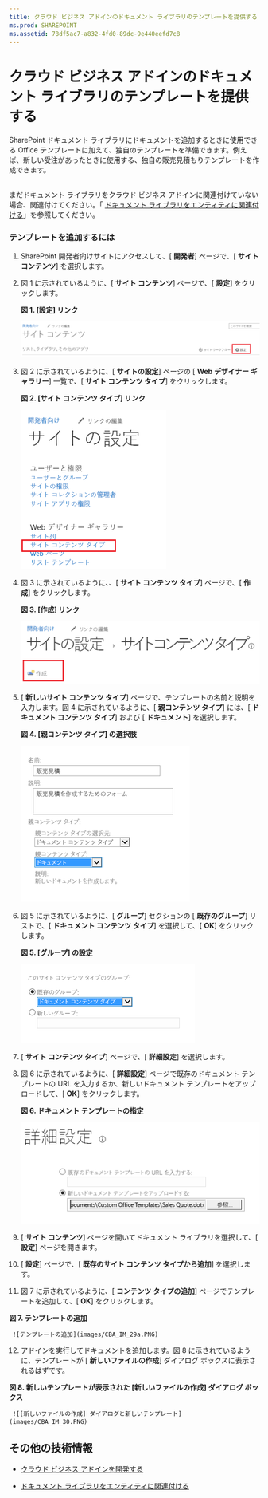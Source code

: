 ```yaml
---
title: クラウド ビジネス アドインのドキュメント ライブラリのテンプレートを提供する
ms.prod: SHAREPOINT
ms.assetid: 78df5ac7-a832-4fd0-89dc-9e440eefd7c8
---
```



# クラウド ビジネス アドインのドキュメント ライブラリのテンプレートを提供する
SharePoint ドキュメント ライブラリにドキュメントを追加するときに使用できる Office テンプレートに加えて、独自のテンプレートを準備できます。例えば、新しい受注があったときに使用する、独自の販売見積もりテンプレートを作成できます。
## 

まだドキュメント ライブラリをクラウド ビジネス アドインに関連付けていない場合、関連付けてください。「 [ドキュメント ライブラリをエンティティに関連付ける](associate-a-document-library-with-an-entity.md)」を参照してください。
  
    
    

### テンプレートを追加するには


1. SharePoint 開発者向けサイトにアクセスして、[ **開発者**] ページで、[ **サイト コンテンツ**] を選択します。
    
  
2. 図 1 に示されているように、[ **サイト コンテンツ**] ページで、[ **設定**] をクリックします。
    
   **図 1. [設定] リンク**

  

     ![サイト設定のリンク](images/CBA_IM_8b.PNG)
  

  

  
3. 図 2 に示されているように、[ **サイトの設定**] ページの [ **Web デザイナー ギャラリー**] 一覧で、[ **サイト コンテンツ タイプ**] をクリックします。
    
   **図 2. [サイト コンテンツ タイプ] リンク**

  

     ![サイト コンテンツ タイプのリンク](images/CBA_IM_26.PNG)
  

  

  
4. 図 3 に示されているように、、[ **サイト コンテンツ タイプ**] ページで、[ **作成**] をクリックします。
    
   **図 3. [作成] リンク**

  

     ![作成リンク](images/CBA_IM_27.PNG)
  

  

  
5. [ **新しいサイト コンテンツ タイプ**] ページで、テンプレートの名前と説明を入力します。図 4 に示されているように、[ **親コンテンツ タイプ**] には、[ **ドキュメント コンテンツ タイプ**] および [ **ドキュメント**] を選択します。
    
   **図 4. [親コンテンツ タイプ] の選択肢**

  

     ![親コンテンツ タイプ選択](images/CBA_IM_28.PNG)
  

  

  
6. 図 5 に示されているように、[ **グループ**] セクションの [ **既存のグループ**] リストで、[ **ドキュメント コンテンツ タイプ**] を選択して、[ **OK**] をクリックします。
    
   **図 5. [グループ] の設定**

  

     ![グループ設定](images/CBA_IM_28a.PNG)
  

  

  
7. [ **サイト コンテンツ タイプ**] ページで、[ **詳細設定**] を選択します。
    
  
8. 図 6 に示されているように、[ **詳細設定**] ページで既存のドキュメント テンプレートの URL を入力するか、新しいドキュメント テンプレートをアップロードして、[ **OK**] をクリックします。
    
   **図 6. ドキュメント テンプレートの指定**

  

     ![ドキュメント テンプレートの指定](images/CBA_IM_29.PNG)
  

  

  
9. [ **サイト コンテンツ**] ページを開いてドキュメント ライブラリを選択して、[ **設定**] ページを開きます。
    
  
10. [ **設定**] ページで、[ **既存のサイト コンテンツ タイプから追加**] を選択します。
    
  
11. 図 7 に示されているように、[ **コンテンツ タイプの追加**] ページでテンプレートを追加して、[ **OK**] をクリックします。
    
   **図 7. テンプレートの追加**

  

     ![テンプレートの追加](images/CBA_IM_29a.PNG)
  

  

  
12. アドインを実行してドキュメントを追加します。図 8 に示されているように、テンプレートが [ **新しいファイルの作成**] ダイアログ ボックスに表示されるはずです。
    
   **図 8. 新しいテンプレートが表示された [新しいファイルの作成] ダイアログ ボックス**

  

     ![[新しいファイルの作成] ダイアログと新しいテンプレート](images/CBA_IM_30.PNG)
  

  

  

## その他の技術情報
<a name="bk_addresources"> </a>


-  [クラウド ビジネス アドインを開発する](develop-cloud-business-add-ins.md)
    
  
-  [ドキュメント ライブラリをエンティティに関連付ける](associate-a-document-library-with-an-entity.md)
    
  

